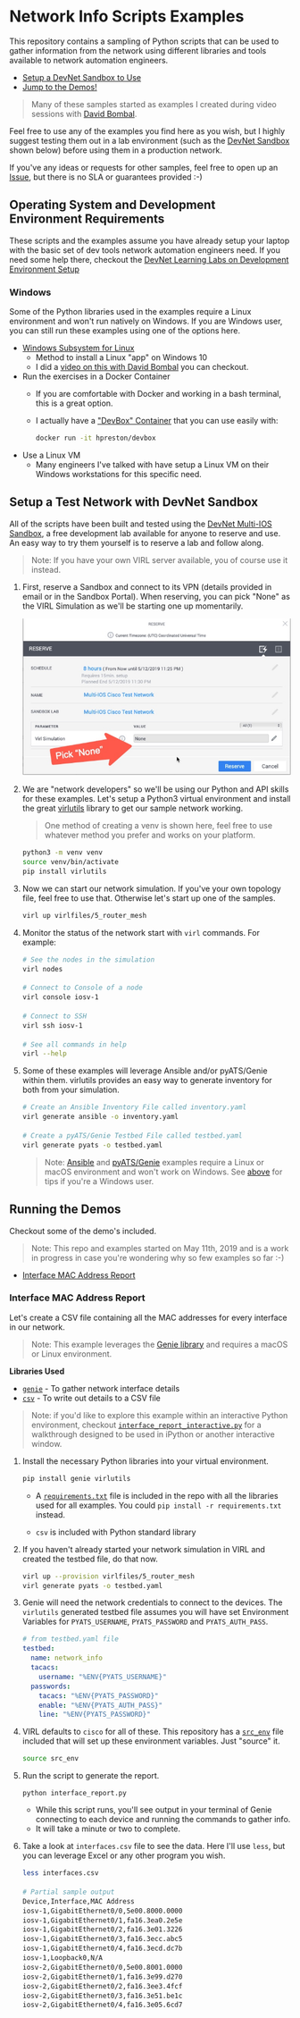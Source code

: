# Network Info Scripts Examples
This repository contains a sampling of Python scripts that can be used to gather information from the network using different libraries and tools available to network automation engineers.  

* [Setup a DevNet Sandbox to Use](#setup-a-test-network-with-devnet-sandbox)
* [Jump to the Demos!](#running-the-demos)

> Many of these samples started as examples I created during video sessions with [David Bombal](https://www.youtube.com/playlist?list=PLhfrWIlLOoKMduetaIJgOoQCyfiJNEX74). 

Feel free to use any of the examples you find here as you wish, but I highly suggest testing them out in a lab environment (such as the [DevNet Sandbox](https://devnetsandbox.cisco.com/RM/Diagram/Index/6b023525-4e7f-4755-81ae-05ac500d464a?diagramType=Topology) shown below) before using them in a production network. 

If you've any ideas or requests for other samples, feel free to open up an [Issue](issue), but there is no SLA or guarantees provided :-) 

## Operating System and Development Environment Requirements 
These scripts and the examples assume you have already setup your laptop with the basic set of dev tools network automation engineers need.  If you need some help there, checkout the [DevNet Learning Labs on Development Environment Setup](http://developer.cisco.com/learning/modules/dev-setup)

### Windows 
Some of the Python libraries used in the examples require a Linux environment and won't run natively on Windows.  If you are Windows user, you can still run these examples using one of the options here.  

* [Windows Subsystem for Linux](https://docs.microsoft.com/en-us/windows/wsl/install-win10)
	* Method to install a Linux "app" on Windows 10
	* I did a [video on this with David Bombal](https://www.youtube.com/watch?v=vE5unuqIauE&list=PLhfrWIlLOoKMduetaIJgOoQCyfiJNEX74&index=12&t=0s) you can checkout.
* Run the exercises in a Docker Container 
	* If you are comfortable with Docker and working in a bash terminal, this is a great option. 
	* I actually have a ["DevBox" Container](https://hub.docker.com/r/hpreston/devbox) that you can use easily with: 
	
		```bash
		docker run -it hpreston/devbox 
		```
* Use a Linux VM
	* Many engineers I've talked with have setup a Linux VM on their Windows workstations for this specific need.  

## Setup a Test Network with DevNet Sandbox

All of the scripts have been built and tested using the [DevNet Multi-IOS Sandbox](https://devnetsandbox.cisco.com/RM/Diagram/Index/6b023525-4e7f-4755-81ae-05ac500d464a?diagramType=Topology), a free development lab available for anyone to reserve and use.  An easy way to try them yourself is to reserve a lab and follow along.  

> Note: If you have your own VIRL server available, you of course use it instead. 

1. First, reserve a Sandbox and connect to its VPN (details provided in email or in the Sandbox Portal). When reserving, you can pick "None" as the VIRL Simulation as we'll be starting one up momentarily. 

	![](images/reserve-sbx.jpg)

1. We are "network developers" so we'll be using our Python and API skills for these examples.  Let's setup a Python3 virtual environment and install the great [virlutils](https://pypi.org/project/virlutils/) library to get our sample network working. 
	
	> One method of creating a venv is shown here, feel free to use whatever method you prefer and works on your platform. 
	
	```bash
	python3 -m venv venv 
	source venv/bin/activate 
	pip install virlutils 
	``` 

1. Now we can start our network simulation.  If you've your own topology file, feel free to use that.  Otherwise let's start up one of the samples. 

	```bash
	virl up virlfiles/5_router_mesh
	```
	
1. Monitor the status of the network start with `virl` commands.  For example: 

	```bash
	# See the nodes in the simulation 
	virl nodes
	
	# Connect to Console of a node 
	virl console iosv-1
	
	# Connect to SSH 
	virl ssh iosv-1
	
	# See all commands in help 
	virl --help 
	```

1. Some of these examples will leverage Ansible and/or pyATS/Genie within them.  virlutils provides an easy way to generate inventory for both from your simulation. 

	```bash
	# Create an Ansible Inventory File called inventory.yaml
	virl generate ansible -o inventory.yaml
	
	# Create a pyATS/Genie Testbed File called testbed.yaml
	virl generate pyats -o testbed.yaml
	```
	
	> Note: [Ansible](https://docs.ansible.com/ansible/latest/user_guide/windows_faq.html#can-ansible-run-on-windows) and [pyATS/Genie](https://developer.cisco.com/pyats/) examples require a Linux or macOS environment and won't work on Windows.  See [above](#windows) for tips if you're a Windows user.


## Running the Demos
Checkout some of the demo's included. 

> Note: This repo and examples started on May 11th, 2019 and is a work in progress in case you're wondering why so few examples so far :-)

* [Interface MAC Address Report](#interface-mac-address-report)

### Interface MAC Address Report
Let's create a CSV file containing all the MAC addresses for every interface in our network.  

> Note: This example leverages the [Genie library](http://developer.cisco.com/pyats/) and requires a macOS or Linux environment.

**Libraries Used**

* [`genie`](https://pypi.org/project/genie/) - To gather network interface details
* [`csv`](https://docs.python.org/3.7/library/csv.html) - To write out details to a CSV file

> Note: if you'd like to explore this example within an interactive Python environment, checkout [`interface_report_interactive.py`](interface_report_interactive.py) for a walkthrough designed to be used in iPython or another interactive window.

1. Install the necessary Python libraries into your virtual environment. 

	```bash
	pip install genie virlutils
	```
	
	* A [`requirements.txt`](requirements.txt) file is included in the repo with all the libraries used for all examples.  You could `pip install -r requirements.txt` instead. 
	
	* `csv` is included with Python standard library

1. If you haven't already started your network simulation in VIRL and created the testbed file, do that now. 

	```bash
	virl up --provision virlfiles/5_router_mesh
	virl generate pyats -o testbed.yaml
	```

1. Genie will need the network credentials to connect to the devices.  The `virlutils` generated testbed file assumes you will have set Environment Variables for `PYATS_USERNAME`, `PYATS_PASSWORD` and `PYATS_AUTH_PASS`. 

	```yaml
	# from testbed.yaml file
	testbed:		
	  name: network_info
	  tacacs:
	    username: "%ENV{PYATS_USERNAME}"
	  passwords:
	    tacacs: "%ENV{PYATS_PASSWORD}"
	    enable: "%ENV{PYATS_AUTH_PASS}"
	    line: "%ENV{PYATS_PASSWORD}"
	```

1. VIRL defaults to `cisco` for all of these.  This repository has a [`src_env`](src_env) file included that will set up these environment variables. Just "source" it. 
	
	```bash
	source src_env
	```

1. Run the script to generate the report. 

	```
	python interface_report.py
	```
	
	* While this script runs, you'll see output in your terminal of Genie connecting to each device and running the commands to gather info.  
	* It will take a minute or two to complete. 

1. Take a look at `interfaces.csv` file to see the data. Here I'll use `less`, but you can leverage Excel or any other program you wish. 

	```bash
	less interfaces.csv
	
	# Partial sample output 
	Device,Interface,MAC Address
	iosv-1,GigabitEthernet0/0,5e00.8000.0000
	iosv-1,GigabitEthernet0/1,fa16.3ea0.2e5e
	iosv-1,GigabitEthernet0/2,fa16.3e01.3226
	iosv-1,GigabitEthernet0/3,fa16.3ecc.abc5
	iosv-1,GigabitEthernet0/4,fa16.3ecd.dc7b
	iosv-1,Loopback0,N/A
	iosv-2,GigabitEthernet0/0,5e00.8001.0000
	iosv-2,GigabitEthernet0/1,fa16.3e99.d270
	iosv-2,GigabitEthernet0/2,fa16.3ee3.4fcf
	iosv-2,GigabitEthernet0/3,fa16.3e51.be1c
	iosv-2,GigabitEthernet0/4,fa16.3e05.6cd7
	```
